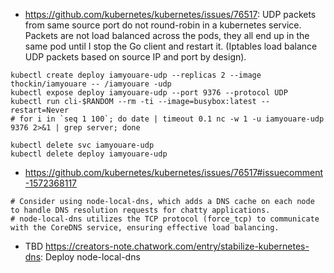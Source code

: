- https://github.com/kubernetes/kubernetes/issues/76517: UDP packets from same source port do not round-robin in a kubernetes service. Packets are not load balanced across the pods, they all end up in the same pod until I stop the Go client and restart it. (Iptables load balance UDP packets based on source IP and port by design). 

```
kubectl create deploy iamyouare-udp --replicas 2 --image thockin/iamyouare -- /iamyouare -udp
kubectl expose deploy iamyouare-udp --port 9376 --protocol UDP
kubectl run cli-$RANDOM --rm -ti --image=busybox:latest --restart=Never
# for i in `seq 1 100`; do date | timeout 0.1 nc -w 1 -u iamyouare-udp 9376 2>&1 | grep server; done

kubectl delete svc iamyouare-udp
kubectl delete deploy iamyouare-udp
```

- https://github.com/kubernetes/kubernetes/issues/76517#issuecomment-1572368117

```
# Consider using node-local-dns, which adds a DNS cache on each node to handle DNS resolution requests for chatty applications.
# node-local-dns utilizes the TCP protocol (force_tcp) to communicate with the CoreDNS service, ensuring effective load balancing.
```

- TBD https://creators-note.chatwork.com/entry/stabilize-kubernetes-dns: Deploy node-local-dns
